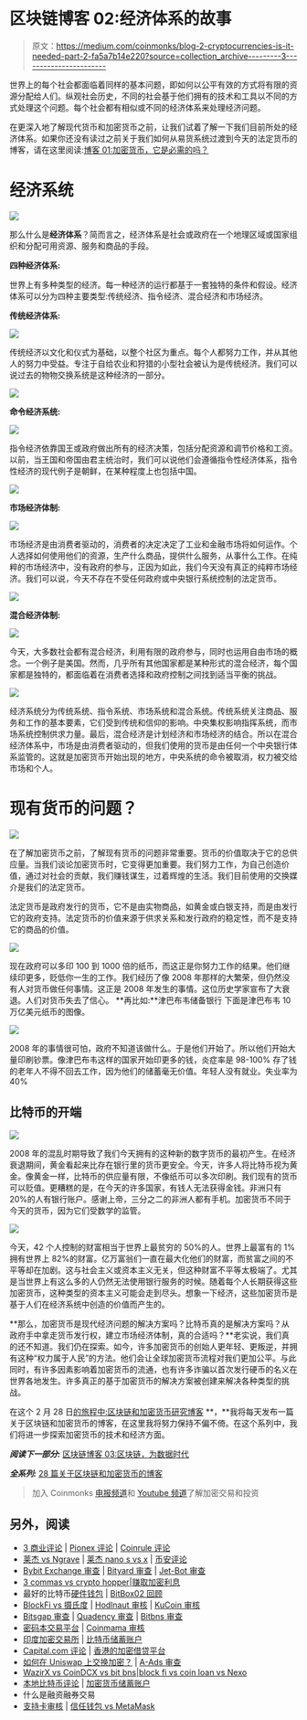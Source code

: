 # 区块链博客 02:经济体系的故事

> 原文：<https://medium.com/coinmonks/blog-2-cryptocurrencies-is-it-needed-part-2-fa5a7b14e220?source=collection_archive---------3----------------------->

世界上的每个社会都面临着同样的基本问题，即如何以公平有效的方式将有限的资源分配给人们。纵观社会历史，不同的社会基于他们拥有的技术和工具以不同的方式处理这个问题。每个社会都有相似或不同的经济体系来处理经济问题。

在更深入地了解现代货币和加密货币之前，让我们试着了解一下我们目前所处的经济体系。如果你还没有读过之前关于我们如何从易货系统过渡到今天的法定货币的博客，请在这里阅读:[博客 01:加密货币，它是必需的吗？](https://aaklii.medium.com/blog-1-cryptocurrencies-is-it-needed-part-1-33d51eecd6fa)

# 经济系统

![](img/6133cd838717a84664c0b720a8190d3f.png)

那么什么是**经济体系**？简而言之，经济体系是社会或政府在一个地理区域或国家组织和分配可用资源、服务和商品的手段。

**四种经济体系:**

世界上有多种类型的经济。每一种经济的运行都基于一套独特的条件和假设。经济体系可以分为四种主要类型:传统经济、指令经济、混合经济和市场经济。

**传统经济体系:**

![](img/26e67101d773e73fa8aaf44b8b1da9ca.png)

传统经济以文化和仪式为基础，以整个社区为重点。每个人都努力工作，并从其他人的努力中受益。专注于自给农业和狩猎的小型社会被认为是传统经济。我们可以说过去的物物交换系统是这种经济的一部分。

![](img/446e640f64226eed762d81dba80fad06.png)

**命令经济系统:**

![](img/70b6f83578510da76fc4e5035db01ff8.png)

指令经济依靠国王或政府做出所有的经济决策，包括分配资源和调节价格和工资。以前，当王国和帝国由君主统治时，我们可以说他们会遵循指令性经济体系，指令性经济的现代例子是朝鲜，在某种程度上也包括中国。

![](img/64fe5a0d844ed70587a8f6ace99803e9.png)

**市场经济体制:**

![](img/9437c643dd761df95af80201aec2b6e7.png)

市场经济是由消费者驱动的，消费者的决定决定了工业和金融市场将如何运作。个人选择如何使用他们的资源，生产什么商品，提供什么服务，从事什么工作。在纯粹的市场经济中，没有政府的参与，正因为如此，我们今天没有真正的纯粹市场经济。我们可以说，今天不存在不受任何政府或中央银行系统控制的法定货币。

![](img/cf371421d71e7c3fcc98908650ccf603.png)

**混合经济体制:**

![](img/9a5625bfe6dd144e8fd5f778181abd6f.png)

今天，大多数社会都有混合经济，利用有限的政府参与，同时也运用自由市场的概念。一个例子是美国。然而，几乎所有其他国家都是某种形式的混合经济，每个国家都是独特的，都面临着在消费者选择和政府控制之间找到适当平衡的挑战。

![](img/8c65d6c6c88d2fa758ae060e422efd36.png)

经济系统分为传统系统、指令系统、市场系统和混合系统。传统系统关注商品、服务和工作的基本要素，它们受到传统和信仰的影响。中央集权影响指挥系统，而市场系统控制供求力量。最后，混合经济是计划经济和市场经济的结合。所以在混合经济体系中，市场是由消费者驱动的，但我们使用的货币是由任何一个中央银行体系监管的。这就是加密货币开始出现的地方，中央系统的命令被取消，权力被交给市场和个人。

# 现有货币的问题？

![](img/1fd319d94f905c03db4a17c945b3e986.png)

在了解加密货币之前，了解现有货币的问题非常重要。货币的价值取决于它的总供应量。当我们谈论加密货币时，它变得更加重要。我们努力工作，为自己创造价值，通过对社会的贡献，我们赚钱谋生，过着辉煌的生活。我们目前使用的交换媒介是我们的法定货币。

法定货币是政府发行的货币，它不是由实物商品，如黄金或白银支持，而是由发行它的政府支持。法定货币的价值来源于供求关系和发行政府的稳定性，而不是支持它的商品的价值。

![](img/8ffabda6404c098fb8282bd77df3f0b6.png)

现在政府可以多印 100 到 1000 倍的纸币，而这正是你努力工作的结果。他们继续印更多，贬低你一生的工作。我们经历了像 2008 年那样的大繁荣，但仍然没有人对货币做任何事情。这正是 2008 年发生的事情。这位历史学家宣布了大衰退。人们对货币失去了信心。
**再比如:**津巴布韦储备银行
下面是津巴布韦 10 万亿美元纸币的图像。

![](img/e9cb600293e9a4b9d6bac3aa65f5d33f.png)

2008 年的事情很可怕，政府不知道该做什么。于是他们开始了。所以他们开始大量印刷钞票。像津巴布韦这样的国家开始印更多的钱，炎症率是 98-100%
存了钱的老年人不得不回去工作，因为他们的储蓄毫无价值。年轻人没有就业。失业率为 40%

## 比特币的开端

![](img/ac45ed3b456b7a16517671897b5c2472.png)

2008 年的混乱时期导致了我们今天拥有的这种新的数字货币的最初产生。在经济衰退期间，黄金看起来比存在银行里的货币更安全。今天，许多人将比特币视为黄金。像黄金一样，比特币的供应量有限，不像纸币可以多次印刷。我们现有的货币可以贬值。更糟糕的是，在今天的许多国家，有钱人无法获得金钱。非洲只有 20%的人有银行账户。感谢上帝，三分之二的非洲人都有手机。加密货币不同于今天的货币，因为它们受数学的监管。

![](img/b1215eaf5165fb96471113463d16c8f1.png)

今天，42 个人控制的财富相当于世界上最贫穷的 50%的人。世界上最富有的 1%拥有世界上 82%的财富。亿万富翁们一直在最大化他们的财富，而贫富之间的不平等却在加剧。这与社会主义或资本主义无关，但这种财富不平等太极端了。尤其是当世界上有这么多的人仍然无法使用银行服务的时候。随着每个人长期获得这些加密货币，这种类型的资本主义可能会走到尽头。想象一下经济，这些加密货币是基于人们在经济系统中创造的价值而产生的。

**那么，加密货币是现代经济问题的解决方案吗？比特币真的是解决方案吗？从政府手中拿走货币发行权，建立市场经济体制，真的合适吗？**老实说，我们真的还不知道。我们仍在探索。如今，许多加密货币的创始人更年轻、更叛逆，并拥有这种“权力属于人民”的方法。他们会让全球加密货币流程对我们更加公平。与此同时，有许多因素影响着加密货币的流通，也有许多诈骗以首次发行硬币的名义在世界各地发生。许多真正的基于加密货币的解决方案被创建来解决各种类型的挑战。

在这个 2 月 28 日[的旅程中:区块链和加密货币研究博客](https://aaklii.medium.com/28days-of-february-blockchain-and-cryptocurrency-research-blogs-4b73c51ce3db) **，**我将每天发布一篇关于区块链和加密货币的博客，在这里我将努力保持不偏不倚。在这个系列中，我们将进一步探索加密货币的技术和经济方面。

***阅读下一部分:*** [区块链博客 03:区块链，为数据时代](https://aaklii.medium.com/blog-3-blockchain-for-the-data-age-b43e801a0e6e)

***全系列:*** [28 篇关于区块链和加密货币的博客](https://aaklii.medium.com/28days-of-february-blockchain-and-cryptocurrency-research-blogs-4b73c51ce3db)

> 加入 Coinmonks [电报频道](https://t.me/coincodecap)和 [Youtube 频道](https://www.youtube.com/c/coinmonks/videos)了解加密交易和投资

## 另外，阅读

*   [3 商业评论](/coinmonks/3commas-review-an-excellent-crypto-trading-bot-2020-1313a58bec92) | [Pionex 评论](https://coincodecap.com/pionex-review-exchange-with-crypto-trading-bot) | [Coinrule 评论](/coinmonks/coinrule-review-2021-a-beginner-friendly-crypto-trading-bot-daf0504848ba)
*   [莱杰 vs Ngrave](/coinmonks/ledger-vs-ngrave-zero-7e40f0c1d694) | [莱杰 nano s vs x](/coinmonks/ledger-nano-s-vs-x-battery-hardware-price-storage-59a6663fe3b0) | [币安评论](/coinmonks/binance-review-ee10d3bf3b6e)
*   [Bybit Exchange 审查](/coinmonks/bybit-exchange-review-dbd570019b71) | [Bityard 审查](https://coincodecap.com/bityard-reivew) | [Jet-Bot 审查](https://coincodecap.com/jet-bot-review)
*   [3 commas vs crypto hopper](/coinmonks/3commas-vs-pionex-vs-cryptohopper-best-crypto-bot-6a98d2baa203)|[赚取加密利息](/coinmonks/earn-crypto-interest-b10b810fdda3)
*   最好的比特币[硬件钱包](/coinmonks/hardware-wallets-dfa1211730c6) | [BitBox02 回顾](/coinmonks/bitbox02-review-your-swiss-bitcoin-hardware-wallet-c36c88fff29)
*   [BlockFi vs 摄氏度](/coinmonks/blockfi-vs-celsius-vs-hodlnaut-8a1cc8c26630) | [Hodlnaut 审核](/coinmonks/hodlnaut-review-best-way-to-hodl-is-to-earn-interest-on-your-bitcoin-6658a8c19edf) | [KuCoin 审核](https://coincodecap.com/kucoin-review)
*   [Bitsgap 审查](/coinmonks/bitsgap-review-a-crypto-trading-bot-that-makes-easy-money-a5d88a336df2) | [Quadency 审查](/coinmonks/quadency-review-a-crypto-trading-automation-platform-3068eaa374e1) | [Bitbns 审查](/coinmonks/bitbns-review-38256a07e161)
*   [密码本交易平台](/coinmonks/top-10-crypto-copy-trading-platforms-for-beginners-d0c37c7d698c) | [Coinmama 审核](/coinmonks/coinmama-review-ace5641bde6e)
*   [印度加密交易所](/coinmonks/bitcoin-exchange-in-india-7f1fe79715c9) | [比特币储蓄账户](/coinmonks/bitcoin-savings-account-e65b13f92451)
*   [Capital.com 评论](https://coincodecap.com/capital-com-review) | [香港的加密借贷平台](https://coincodecap.com/crypto-lending-hong-kong)
*   [如何在 Uniswap 上交换加密？](https://coincodecap.com/swap-crypto-on-uniswap) | [A-Ads 审查](https://coincodecap.com/a-ads-review)
*   [WazirX vs CoinDCX vs bit bns](/coinmonks/wazirx-vs-coindcx-vs-bitbns-149f4f19a2f1)|[block fi vs coin loan vs Nexo](/coinmonks/blockfi-vs-coinloan-vs-nexo-cb624635230d)
*   [本地比特币评论](/coinmonks/localbitcoins-review-6cc001c6ed56) | [加密货币储蓄账户](https://coincodecap.com/cryptocurrency-savings-accounts)
*   什么是融资融券交易
*   [支持卡审核](https://coincodecap.com/uphold-card-review) | [信任钱包 vs MetaMask](https://coincodecap.com/trust-wallet-vs-metamask)